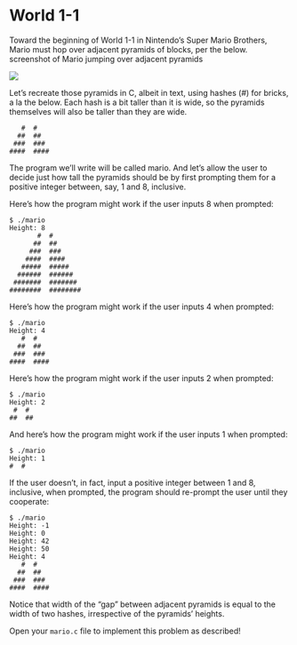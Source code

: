 # World 1-1
Toward the beginning of World 1-1 in Nintendo’s Super Mario Brothers, Mario must hop over adjacent pyramids of blocks, per the below.
screenshot of Mario jumping over adjacent pyramids

![](https://cs50.harvard.edu/x/2023/psets/1/mario/more/pyramids.png)

Let’s recreate those pyramids in C, albeit in text, using hashes (#) for bricks, a la the below. Each hash is a bit taller than it is wide, so the pyramids themselves will also be taller than they are wide.

```
   #  #
  ##  ##
 ###  ###
####  #### 
```
The program we’ll write will be called mario. And let’s allow the user to decide just how tall the pyramids should be by first prompting them for a positive integer between, say, 1 and 8, inclusive.

Here’s how the program might work if the user inputs 8 when prompted:

```
$ ./mario
Height: 8
       #  #
      ##  ##
     ###  ###
    ####  ####
   #####  #####
  ######  ######
 #######  #######
########  ########
```

Here’s how the program might work if the user inputs 4 when prompted:

```
$ ./mario
Height: 4
   #  #
  ##  ##
 ###  ###
####  ####
```
Here’s how the program might work if the user inputs 2 when prompted:

```
$ ./mario
Height: 2
 #  #
##  ##
```
And here’s how the program might work if the user inputs 1 when prompted:

```
$ ./mario
Height: 1
#  #
```
If the user doesn’t, in fact, input a positive integer between 1 and 8, inclusive, when prompted, the program should re-prompt the user until they cooperate:

```
$ ./mario
Height: -1
Height: 0
Height: 42
Height: 50
Height: 4
   #  #
  ##  ##
 ###  ###
####  ####
```
Notice that width of the “gap” between adjacent pyramids is equal to the width of two hashes, irrespective of the pyramids’ heights.

Open your `mario.c` file to implement this problem as described!

